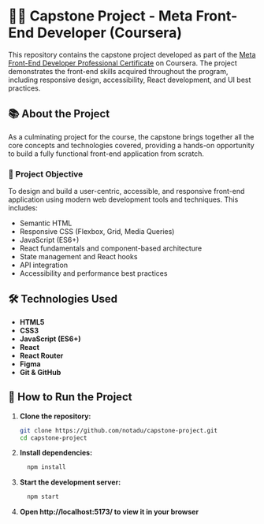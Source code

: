 # 🧑‍💻 Capstone Project - Meta Front-End Developer (Coursera)

This repository contains the capstone project developed as part of the [Meta Front-End Developer Professional Certificate](https://www.coursera.org/professional-certificates/meta-front-end-developer) on Coursera. The project demonstrates the front-end skills acquired throughout the program, including responsive design, accessibility, React development, and UI best practices.

## 📚 About the Project

As a culminating project for the course, the capstone brings together all the core concepts and technologies covered, providing a hands-on opportunity to build a fully functional front-end application from scratch.

### 🎯 Project Objective

To design and build a user-centric, accessible, and responsive front-end application using modern web development tools and techniques. This includes:

- Semantic HTML
- Responsive CSS (Flexbox, Grid, Media Queries)
- JavaScript (ES6+)
- React fundamentals and component-based architecture
- State management and React hooks
- API integration
- Accessibility and performance best practices

## 🛠️ Technologies Used

- **HTML5**
- **CSS3**
- **JavaScript (ES6+)**
- **React**
- **React Router**
- **Figma** 
- **Git & GitHub**

## 🚀 How to Run the Project

1. **Clone the repository:**
   ```bash
   git clone https://github.com/notadu/capstone-project.git
   cd capstone-project
   ```
2. **Install dependencies:**
    ```bash
      npm install
    ```
3. **Start the development server:**
    ```bash
      npm start
    ```

4. **Open http://localhost:5173/ to view it in your browser**
